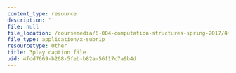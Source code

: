 ```yaml
---
content_type: resource
description: ''
file: null
file_location: /coursemedia/6-004-computation-structures-spring-2017/4fdd7669b2685febb82a56f17c7a9b4d_VHVsCE9XmQk.vtt
file_type: application/x-subrip
resourcetype: Other
title: 3play caption file
uid: 4fdd7669-b268-5feb-b82a-56f17c7a9b4d
---
```

